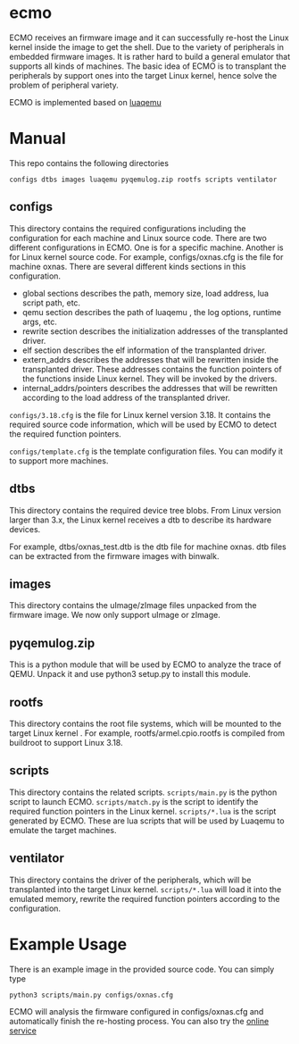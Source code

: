 # ecmo
ECMO receives an firmware image and it can successfully re-host the Linux kernel inside the image to get the shell. Due to the variety of peripherals in embedded firmware images. It is rather hard to build a general emulator that supports all kinds of machines. The basic idea of ECMO is to transplant the
peripherals by support ones into the target Linux kernel, hence solve the problem of peripheral variety.

ECMO is implemented based on [luaqemu](https://github.com/Comsecuris/luaqemu)

# Manual

This repo contains the following directories 

```
configs dtbs images luaqemu pyqemulog.zip rootfs scripts ventilator
```

## configs

This directory contains the required configurations including the configuration for each machine and Linux source code. There are two different configurations in ECMO. One is for a specific machine. Another is for Linux kernel source code. For example, configs/oxnas.cfg is the file for machine oxnas. There are several different kinds sections in this configuration.

- global sections describes the path, memory size, load address, lua script path, etc.
- qemu section describes the path of luaqemu , the log options, runtime args, etc.
- rewrite section describes the initialization addresses of the transplanted driver.
- elf section describes the elf information of the transplanted driver.
- extern_addrs describes the addresses that will be rewritten inside the transplanted driver. These addresses contains the function pointers of the functions inside Linux kernel. They will be invoked by the drivers.
- internal_addrs/pointers describes the addresses that will be rewritten according to the load address of the transplanted driver.

`configs/3.18.cfg` is the file for Linux kernel version 3.18. It contains the required source code information, which will be used by ECMO to detect the required function pointers.

`configs/template.cfg` is the template configuration files. You can modify it to support more machines.

## dtbs 

This directory contains the required device tree blobs. From Linux version larger than 3.x, the Linux kernel receives a dtb to describe its hardware devices.

For example, dtbs/oxnas_test.dtb is the dtb file for machine oxnas. dtb files can be extracted from the firmware images with binwalk.

## images

This directory contains the uImage/zImage files unpacked from the firmware image. We now only support uImage or zImage.

## pyqemulog.zip

This is a python module that will be used by ECMO to analyze the trace of QEMU. Unpack it and use python3 setup.py to install this module.

## rootfs

This directory contains the root file systems, which will be mounted to the target Linux kernel . For example, rootfs/armel.cpio.rootfs is compiled from buildroot to support Linux 3.18.

## scripts

This directory contains the related scripts. `scripts/main.py` is the python script to launch ECMO.  `scripts/match.py` is the script to identify the required function pointers in the Linux kernel. `scripts/*.lua`  is the script generated by ECMO. These are lua scripts that will be used by Luaqemu to emulate the target machines.

## ventilator

This directory contains the driver of the peripherals, which will be transplanted into the target Linux kernel. `scripts/*.lua` will load it into the emulated memory, rewrite the required function pointers according to the configuration.

# Example Usage

There is an example image in the provided source code. You can simply type

```
python3 scripts/main.py configs/oxnas.cfg
```

ECMO will analysis the firmware configured in configs/oxnas.cfg and automatically finish the re-hosting process. You can also try the [online service](https://blocksecteam.org/ecmo)